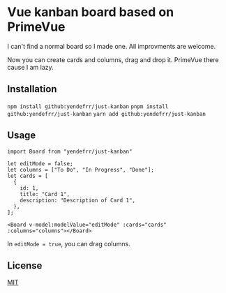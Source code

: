 # Vue kanban board based on PrimeVue
I can't find a normal board so I made one. All improvments are welcome.

Now you can create cards and columns, drag and drop it.
PrimeVue there cause I am lazy.

## Installation
`npm install github:yendefrr/just-kanban`
`pnpm install github:yendefrr/just-kanban`
`yarn add github:yendefrr/just-kanban`

## Usage
```Vue
import Board from "yendefrr/just-kanban"

let editMode = false;
let columns = ["To Do", "In Progress", "Done"];
let cards = [
  {
    id: 1,
    title: "Card 1",
    description: "Description of Card 1",
  },
];

<Board v-model:modelValue="editMode" :cards="cards" :columns="columns"></Board>
```
In `editMode = true`, you can drag columns.

## License
[MIT](https://choosealicense.com/licenses/mit/)

